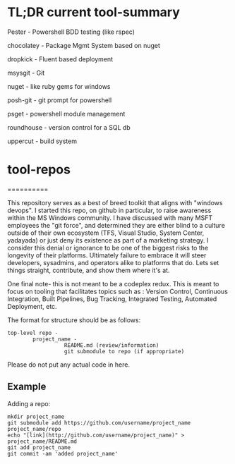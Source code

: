 # TL;DR current tool-summary

Pester - Powershell BDD testing (like rspec)

chocolatey - Package Mgmt System based on nuget

dropkick - Fluent based deployment

msysgit - Git 

nuget - like ruby gems for windows

posh-git - git prompt for powershell

psget - powershell module management

roundhouse - version control for a SQL db

uppercut - build system


# tool-repos
==========

This repository serves as a best of breed toolkit that aligns with "windows devops".  I started this repo, on github in particular, to raise awareness within the MS Windows community.  I have discussed with many MSFT employees the "git force", and determined they are either blind to a culture outside of their own ecosystem (TFS, Visual Studio, System Center, yadayada) or just deny its existence as part of a marketing strategy.  I consider this denial or ignorance to be one of the biggest risks to the longevity of their platforms.  Ultimately failure to embrace it will steer developers, sysadmins, and operators  alike to platforms that do.  Lets set things straight, contribute, and show them where it's at.  

One final note- this is not meant to be a codeplex redux.  This is meant to focus on tooling that facilitates topics such as :
Version Control, Continuous Integration, Built Pipelines, Bug Tracking, Integrated Testing, Automated Deployment, etc.

The format for structure should be as follows:

	top-level repo -
			project_name -
				      README.md (review/information)
				      git submodule to repo (if appropriate)

Please do not put any actual code in here.


## Example

Adding a repo:

	mkdir project_name
	git submodule add https://github.com/username/project_name project_name/repo
	echo "[link](http://github.com/username/project_name)" > project_name/README.md
	git add project_name
	git commit -am 'added project_name'

